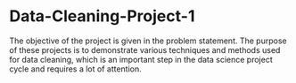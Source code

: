 # Data-Cleaning-Project-1

The objective of the project is given in the problem statement. The purpose of these projects is to demonstrate various techniques and methods used for data cleaning, which is an important step in the data science project cycle and requires a lot of attention.
